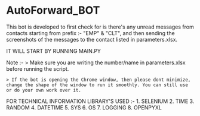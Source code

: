 # AutoForward_BOT

This bot is developed to first check for is there's any unread messages from contacts starting from prefix :- 
"EMP" & "CLT",
and then sending the screenshots of the messages to the contact listed in parameters.xlsx.

IT WILL START BY RUNNING MAIN.PY 


Note :- 
    > Make sure you are writing the number/name in parameters.xlsx before running the script.

    > If the bot is opening the Chrome window, then please dont minimize, change the shape of the window to run it smoothly. You can still use or do your own work over it.


FOR TECHNICAL INFORMATION 
LIBRARY'S USED :-
    1. SELENIUM
    2. TIME
    3. RANDOM
    4. DATETIME
    5. SYS
    6. OS
    7. LOGGING
    8. OPENPYXL
